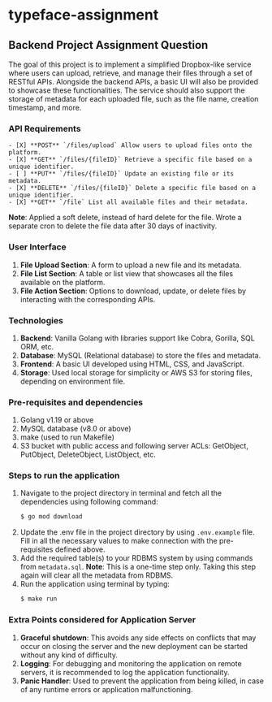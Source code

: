 # typeface-assignment 

## Backend Project Assignment Question
The goal of this project is to implement a simplified Dropbox-like service where users can upload, retrieve, and manage their files through a set of RESTful APIs. Alongside the backend APIs, a basic UI will also be provided to showcase these functionalities. The service should also support the storage of metadata for each uploaded file, such as the file name, creation timestamp, and more. 

### API Requirements
    - [X] **POST** `/files/upload` Allow users to upload files onto the platform.
    - [X] **GET** `/files/{fileID}` Retrieve a specific file based on a unique identifier.
    - [ ] **PUT** `/files/{fileID}` Update an existing file or its metadata.
    - [X] **DELETE** `/files/{fileID}` Delete a specific file based on a unique identifier. 
    - [X] **GET** `/file` List all available files and their metadata.

**Note**: Applied a soft delete, instead of hard delete for the file. Wrote a separate cron to delete the file data after 30 days of inactivity.

### User Interface
1. **File Upload Section**: A form to upload a new file and its metadata.
1. **File List Section**: A table or list view that showcases all the files available on the platform.
1. **File Action Section**: Options to download, update, or delete files by interacting with the corresponding APIs.

### Technologies
1. **Backend**: Vanilla Golang with libraries support like Cobra, Gorilla, SQL ORM, etc.
2. **Database**: MySQL (Relational database) to store the files and metadata.
3. **Frontend**: A basic UI developed using HTML, CSS, and
JavaScript.
4. **Storage**: Used local storage for simplicity or AWS S3 for storing files, depending on environment file.

### Pre-requisites and dependencies
1. Golang v1.19 or above
2. MySQL database (v8.0 or above)
3. make (used to run Makefile)
4. S3 bucket with public access and following server ACLs: GetObject, PutObject, DeleteObject, ListObject, etc.

### Steps to run the application
1. Navigate to the project directory in terminal and fetch all the dependencies using following command:
    ```sh 
    $ go mod download
    ```
1. Update the .env file in the project directory by using `.env.example` file. Fill in all the necessary values to make connection with the pre-requisites defined above.
1. Add the required table(s) to your RDBMS system by using commands from `metadata.sql`. 
**Note**: This is a one-time step only. Taking this step again will clear all the metadata from RDBMS.
1. Run the application using terminal by typing: 
    ```sh
    $ make run
    ```

### Extra Points considered for Application Server
1. **Graceful shutdown**: This avoids any side effects on conflicts that may occur on closing the server and the new deployment can be started without any kind of difficulty.
1. **Logging**: For debugging and monitoring the application on remote servers, it is recommended to log the application functionality.
1. **Panic Handler**: Used to prevent the application from being killed, in case of any runtime errors or application malfunctioning.

